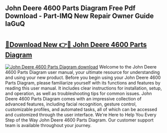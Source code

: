 ## John Deere 4600 Parts Diagram Free Pdf Download - Part-IMQ New Repair Owner Guide laGuQ

# <h2><a href="http://dfmiuy.blite.top/?on=John+Deere+4600+Parts+Diagram">🔗Download New 👉🔴 John Deere 4600 Parts Diagram</a></h2>

[![John Deere 4600 Parts Diagram download](https://i.imgur.com/lujVjoI.png)](http://dfmiuy.blite.top/?on=John+Deere+4600+Parts+Diagram)
Welcome to the John Deere 4600 Parts Diagram user manual, your ultimate resource for understanding and using your new product. Before you begin using your John Deere 4600 Parts Diagram, please familiarize yourself with its functions and features by reading this user manual. It includes clear instructions for installation, setup, and operation, as well as troubleshooting tips for common issues. John Deere 4600 Parts Diagram comes with an impressive collection of advanced features, including facial recognition, gesture control, customizable profiles, and automated tasks, all of which can be accessed and customized through the user interface. We're Here to Help You Every Step of the Way John Deere 4600 Parts Diagram. Our customer support team is available throughout your journey.
